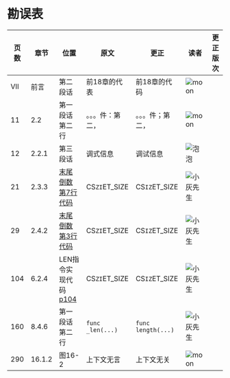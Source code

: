 # 勘误表

页数		| 章节		| 位置					| 原文				| 更正				| 读者					| 更正版次
------- | --------- | --------------------- | ----------------- | ----------------- | --------------------- | ---------
VII		| 前言		| 第二段话				| 前18章的代表		| 前18章的代码		| ![moon][moon]			| 
11		| 2.2		| 第一段话第二行			| 。。。件：第二，		| 。。。件；第二，		| ![moon][moon]			| 
12		| 2.2.1		| 第三段话				| 调式信息			| 调试信息			| ![泡泡][泡泡]			| 
21		| 2.3.3		|[末尾倒数第7行代码][p21]	| CS`ZI`ET_SIZE		| CS`IZ`ET_SIZE		| ![小灰先生][小灰先生]	| 
29		| 2.4.2		|[末尾倒数第3行代码][p29]	| CS`ZI`ET_SIZE		| CS`IZ`ET_SIZE		| ![小灰先生][小灰先生]	| 
104		| 6.2.4		| LEN指令实现代码[p104]	| CS`ZI`ET_SIZE		| CS`IZ`ET_SIZE		| ![小灰先生][小灰先生]	| 
160		| 8.4.6		| 第一段话第二行			| `func _len(...)`	| `func length(...)`| ![小灰先生][小灰先生]	| 
290		| 16.1.2	| 图16-2					| 上下文无言			| 上下文无关			| ![moon][moon]			| 

[moon]: https://github.com/zxh0/luago-book/blob/master/readers/moon.png?raw=true "moon"
[泡泡]: https://github.com/zxh0/luago-book/blob/master/readers/paopao.jpeg?raw=true "泡泡"
[小灰先生]: https://github.com/zxh0/luago-book/blob/master/readers/小灰先生.jpeg?raw=true "小灰先生"

[p21]: https://github.com/zxh0/luago-book/blob/master/code/go/ch02/src/luago/binchunk/binary_chunk.go#L9
[p29]: https://github.com/zxh0/luago-book/blob/master/code/go/ch02/src/luago/binchunk/reader.go#L70
[p104]: https://github.com/zxh0/luago-book/blob/master/code/go/ch06/src/luago/vm/inst_operators.go#L100